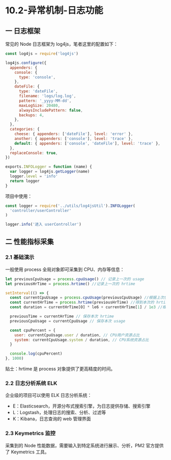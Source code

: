# 10.2-异常机制-日志功能

## 一 日志框架

常见的 Node 日志框架为 log4js，笔者这里的配置如下：

```js
const log4js = require('log4js')

log4js.configure({
  appenders: {
    console: {
      type: 'console',
    },
    dateFile: {
      type: 'dateFile',
      filename: 'logs/log.log',
      pattern: '_yyyy-MM-dd',
      maxLogSize: 20480,
      alwaysIncludePattern: false,
      backups: 4,
    },
  },
  categories: {
    cheese: { appenders: ['dateFile'], level: 'error' },
    another: { appenders: ['console'], level: 'trace' },
    default: { appenders: ['console', 'dateFile'], level: 'trace' },
  },
  replaceConsole: true,
})

exports.INFOLogger = function (name) {
  var logger = log4js.getLogger(name)
  logger.level = 'info'
  return logger
}
```

项目中使用：

```js
const logger = require('../utils/log4jsUtil').INFOLogger(
  'controller/userController'
)

logger.info('进入 userController')
```

## 二 性能指标采集

### 2.1 基础演示

一般使用 process 全局对象即可采集到 CPU、内存等信息：

```js
let previousCpuUsage = process.cpuUsage() // 记录上一次的 usage
let previousHrTime = process.hrtime() //记录上一次的 hrtime

setInterval(() => {
  const currentCpuUsage = process.cpuUsage(previousCpuUsage) //根据上次信息采集本次
  const currentHrTime = process.hrtime(previousHrTime) //得到本次的 hrtime
  const duration = currentHrTime[O] * le6 + currentHrTime[1] / 1e3 //根据 hrtime 计算时间

  previousTime = currentHrTime // 保存本次 hrtime
  previousCpuUsage = currentCpuUsage // 保存本次 usage

  const cpuPercent = {
    user: currentCpuUsage.user / duration, // CPU用户资源占比
    system: currentCpuUsage.system / duration, // CPU系统资源占比
  }

  console.log(cpuPercent)
}, 1000)
```

贴士：hrtime 是 process 对象提供了更高精度的时间。

### 2.2 日志分析系统 ELK

企业级的项目可以使用 ELK 日志分析系统：

- E：Elasticsearch，开源分布式搜索引擎，为日志提供存储、搜索引擎
- L：Logstash，处理日志的搜索、分析、过滤等
- K：Kibana，日志查询的 web 管理界面

### 2.3 Keymetrics 监控

采集到的 Node 性能数据，需要输入到特定系统进行展示、分析，PM2 官方提供了 Keymetrics 工具。
